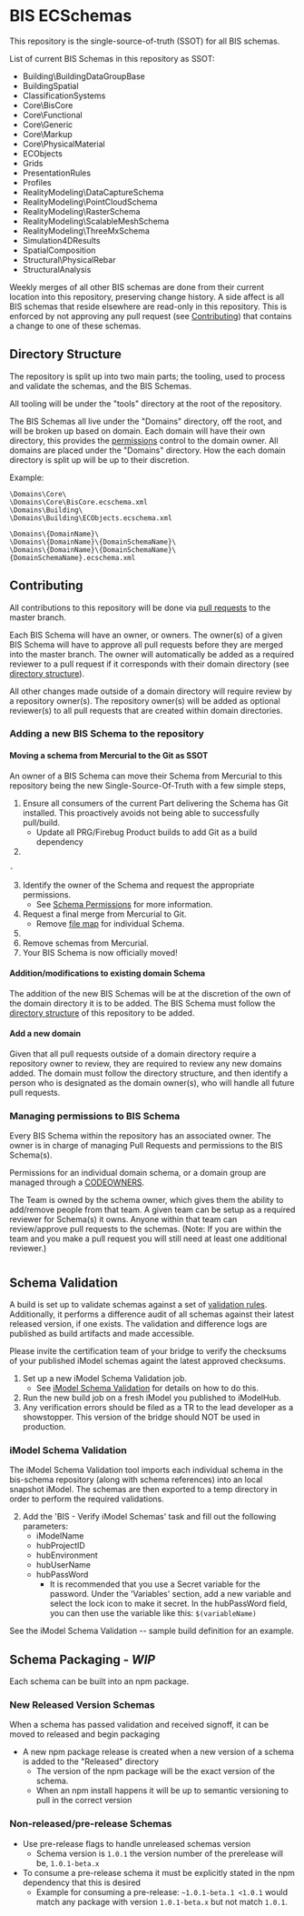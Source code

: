 # BIS ECSchemas

This repository is the single-source-of-truth (SSOT) for all BIS schemas.

List of current BIS Schemas in this repository as SSOT:

- Building\BuildingDataGroupBase
- BuildingSpatial
- ClassificationSystems
- Core\BisCore
- Core\Functional
- Core\Generic
- Core\Markup
- Core\PhysicalMaterial
- ECObjects
- Grids
- PresentationRules
- Profiles
- RealityModeling\DataCaptureSchema
- RealityModeling\PointCloudSchema
- RealityModeling\RasterSchema
- RealityModeling\ScalableMeshSchema
- RealityModeling\ThreeMxSchema
- Simulation4DResults
- SpatialComposition
- Structural\PhysicalRebar
- StructuralAnalysis

Weekly merges of all other BIS schemas are done from their current location into this repository, preserving change history. A side affect is all BIS schemas that reside elsewhere are read-only in this repository. This is enforced by not approving any pull request (see [Contributing](#contributing)) that contains a change to one of these schemas.

## Directory Structure

The repository is split up into two main parts; the tooling, used to process and validate the schemas, and the BIS Schemas.

All tooling will be under the "tools" directory at the root of the repository.

The BIS Schemas all live under the "Domains" directory, off the root, and will be broken up based on domain. Each domain will have their own directory, this provides the [permissions](#managing-permissions-to-bis-schema) control to the domain owner. All domains are placed under the "Domains" directory. How the each domain directory is split up will be up to their discretion.

Example:

```
\Domains\Core\
\Domains\Core\BisCore.ecschema.xml
\Domains\Building\
\Domains\Building\ECObjects.ecschema.xml

\Domains\{DomainName}\
\Domains\{DomainName}\{DomainSchemaName}\
\Domains\{DomainName}\{DomainSchemaName}\{DomainSchemaName}.ecschema.xml
```

## Contributing

All contributions to this repository will be done via [pull requests](https://docs.github.com/en/github/collaborating-with-pull-requests/proposing-changes-to-your-work-with-pull-requests/about-pull-requests) to the master branch.

Each BIS Schema will have an owner, or owners. The owner(s) of a given BIS Schema will have to approve all pull requests before they are merged into the master branch. The owner will automatically be added as a required reviewer to a pull request if it corresponds with their domain directory (see [directory structure](#directory-structure)).

All other changes made outside of a domain directory will require review by a repository owner(s). The repository owner(s) will be added as optional reviewer(s) to all pull requests that are created within domain directories.

### Adding a new BIS Schema to the repository

#### Moving a schema from Mercurial to the Git as SSOT

An owner of a BIS Schema can move their Schema from Mercurial to this repository being the new Single-Source-Of-Truth with a few simple steps,

1. Ensure all consumers of the current Part delivering the Schema has Git installed. This proactively avoids not being able to successfully pull/build.
    - Update all PRG/Firebug Product builds to add Git as a build dependency
2. 

    - 
    
3. Identify the owner of the Schema and request the appropriate permissions.
    - See [Schema Permissions](#managing-permissions-to-bis-schema) for more information.
4. Request a final merge from Mercurial to Git.
    - Remove [file map](tools/hg2git/all_bis/filemaps) for individual Schema. 
5. 
6. Remove schemas from Mercurial.
7. Your BIS Schema is now officially moved!

#### Addition/modifications to existing domain Schema

The addition of the new BIS Schemas will be at the discretion of the own of the domain directory it is to be added. The BIS Schema must follow the [directory structure](#directory-structure) of this repository to be added.

#### Add a new domain

Given that all pull requests outside of a domain directory require a repository owner to review, they are required to review any new domains added. The domain must follow the directory structure, and then identify a person who is designated as the domain owner(s), who will handle all future pull requests.

### Managing permissions to BIS Schema

Every BIS Schema within the repository has an associated owner. The owner is in charge of managing Pull Requests and permissions to the BIS Schema(s).

Permissions for an individual domain schema, or a domain group are managed through a [CODEOWNERS](https://github.com/iTwin/bis-schemas/tree/master/.github/CODEOWNERS).

The Team is owned by the schema owner, which gives them the ability to add/remove people from that team. A given team can be setup as a required reviewer for Schema(s) it owns. Anyone within that team can review/approve pull requests to the schemas. (Note: If you are within the team and you make a pull request you will still need at least one additional reviewer.)

#



## Schema Validation

A build is set up to validate schemas against a set of [validation rules](https://imodeljs.github.io/iModelJs-docs-output/bis/intro/bis-schema-validation/). Additionally, it performs a difference audit of all schemas against their latest released version, if one exists. The validation and difference logs are published as build artifacts and made accessible.









Please invite the certification team of your bridge to verify the checksums of your published iModel schemas againt the latest approved checksums.



1. Set up a new iModel Schema Validation job.
    - See [iModel Schema Validation](#imodel-schema-validation) for details on how to do this.
2. Run the new build job on a fresh iModel you published to iModelHub.
3. Any verification errors should be filed as a TR to the lead developer as a showstopper. This version of the bridge should NOT be used in production.






### iModel Schema Validation

The iModel Schema Validation tool imports each individual schema in the bis-schema repository (along with schema references) into an local snapshot iModel. The schemas are then exported to a temp directory in order to perform the required validations. 




2. Add the 'BIS - Verify iModel Schemas' task and fill out the following parameters:
    - iModelName
    - hubProjectID
    - hubEnvironment
    - hubUserName
    - hubPassWord
        - It is recommended that you use a Secret variable for the password. Under the 'Variables' section, add a new variable and select the lock icon to make it secret. In the hubPassWord field, you can then use the variable like this: `$(variableName)`

See the iModel Schema Validation -- sample build definition for an example.

## Schema Packaging - *WIP*

Each schema can be built into an npm package.

### New Released Version Schemas

When a schema has passed validation and received signoff, it can be moved to released and begin packaging

- A new npm package release is created when a new version of a schema is added to the "Released" directory
  - The version of the npm package will be the exact version of the schema.
  - When an npm install happens it will be up to semantic versioning to pull in the correct version

### Non-released/pre-release Schemas

- Use pre-release flags to handle unreleased schemas version
  - Schema version is `1.0.1` the version number of the prerelease will be, `1.0.1-beta.x`
- To consume a pre-release schema it must be explicitly stated in the npm dependency that this is desired
  - Example for consuming a pre-release: `~1.0.1-beta.1 <1.0.1` would match any package with version `1.0.1-beta.x` but not match `1.0.1`.